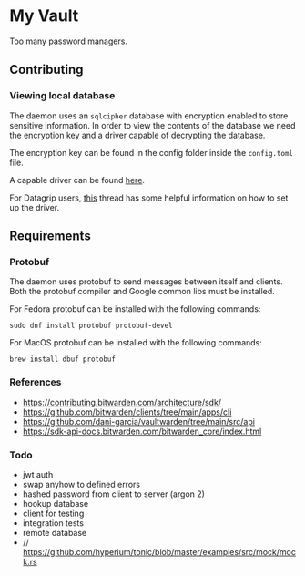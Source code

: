 # My Vault 

Too many password managers. 

## Contributing

### Viewing local database

The daemon uses an `sqlcipher` database with encryption enabled to store sensitive information. 
In order to view the contents of the database we need the encryption key and a driver capable
of decrypting the database. 

The encryption key can be found in the config folder inside the `config.toml` file. 
 
A capable driver can be found [here](https://github.com/Willena/sqlite-jdbc-crypt/releases).

For Datagrip users, [this](https://intellij-support.jetbrains.com/hc/en-us/community/posts/360007633799-How-to-open-SQLCipher-passwrd-protected-file-in-Datagrip) 
thread has some helpful information on how to set up the driver.

## Requirements

### Protobuf 

The daemon uses protobuf to send messages between itself and clients. Both the protobuf compiler
and Google common libs must be installed.

For Fedora protobuf can be installed with the following commands:

```shell
sudo dnf install protobuf protobuf-devel
```

For MacOS protobuf can be installed with the following commands:

```shell
brew install dbuf protobuf 
```

### References

- https://contributing.bitwarden.com/architecture/sdk/
- https://github.com/bitwarden/clients/tree/main/apps/cli
- https://github.com/dani-garcia/vaultwarden/tree/main/src/api
- https://sdk-api-docs.bitwarden.com/bitwarden_core/index.html 

### Todo

- jwt auth
- swap anyhow to defined errors
- hashed password from client to server (argon 2)
- hookup database
- client for testing
- integration tests
- remote database
- // https://github.com/hyperium/tonic/blob/master/examples/src/mock/mock.rs

